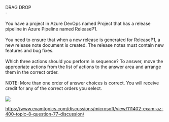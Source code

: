 DRAG DROP<br/> -<br/><br/>You have a project in Azure DevOps named Project that has a release pipeline in Azure Pipeline named ReleaseP1.<br/><br/>You need to ensure that when a new release is generated for ReleaseP1, a new release note document is created. The release notes must contain new features and bug fixes.<br/><br/>Which three actions should you perform in sequence? To answer, move the appropriate actions from the list of actions to the answer area and arrange them in the correct order.<br/><br/>NOTE: More than one order of answer choices is correct. You will receive credit for any of the correct orders you select.<br/><br/><img src="https://img.examtopics.com/az-400/image68.png"/><p><a href="https://www.examtopics.com/discussions/microsoft/view/111402-exam-az-400-topic-8-question-77-discussion/">https://www.examtopics.com/discussions/microsoft/view/111402-exam-az-400-topic-8-question-77-discussion/</a></p><script src="https://giscus.app/client.js"                    data-repo="azsamples/az204"                    data-repo-id="R_kgDOMRXzDQ"                    data-category="General"                    data-category-id="DIC_kwDOMRXzDc4Cgi27"                    data-mapping="pathname"                    data-strict="0"                    data-reactions-enabled="0"                    data-emit-metadata="0"                    data-input-position="bottom"                    data-theme="preferred_color_scheme"                    data-lang="en"                    crossorigin="anonymous"                    async>                    </script>